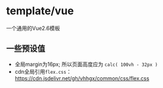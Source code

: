 # template/vue

一个通用的Vue2.6模板

## 一些预设值

- 全局margin为16px; 所以页面高度应为 `calc( 100vh - 32px )`
- cdn全局引用`flex.css`：https://cdn.jsdelivr.net/gh/vhhgx/common/css/flex.css